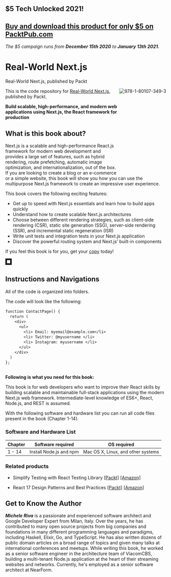 ## $5 Tech Unlocked 2021!

## [Buy and download this product for only $5 on PacktPub.com](https://www.packtpub.com/)

_The $5 campaign runs from **December 15th 2020** to **January 13th 2021.**_

# Real-World Next.js

Real-World Next.js, published by Packt

<a href="https://www.packtpub.com/product/real-world-next-js/9781801073493"><img src="https://static.packt-cdn.com/products/9781801073493/cover/smaller" alt="978-1-80107-349-3	" height="256px" align="right"></a>

This is the code repository for [Real-World Next.js](https://www.packtpub.com/product/real-world-next-js/9781801073493), published by Packt.

**Build scalable, high-performance, and modern web applications using Next.js, the React framework for production**

## What is this book about?

Next.js is a scalable and high-performance React.js framework for modern web development and provides a large set of features, such as hybrid rendering, route prefetching, automatic image optimization, and internationalization, out of the box. If you are looking to create a blog or an e-commerce or a simple website, this book will show you how you can use the multipurpose Next.js framework to create an impressive user experience.

This book covers the following exciting features: 
* Get up to speed with Next.js essentials and learn how to build apps quickly
* Understand how to create scalable Next.js architectures
* Choose between different rendering strategies, such as client-side rendering (CSR), static site generation (SSG), server-side rendering (SSR), and incremental static            regeneration (ISR)
* Write unit tests and integration tests in your Next.js application
* Discover the powerful routing system and Next.js’ built-in components

If you feel this book is for you, get your [copy](https://www.amazon.com/dp/180107349) today!

<a href="https://www.packtpub.com/?utm_source=github&utm_medium=banner&utm_campaign=GitHubBanner"><img src="https://raw.githubusercontent.com/PacktPublishing/GitHub/master/GitHub.png" alt="https://www.packtpub.com/" border="5" /></a>

## Instructions and Navigations
All of the code is organized into folders.

The code will look like the following:
```
function ContactPage() {
  return (
    <div>
      <ul>
        <li> Email: myemail@example.com</li>
        <li> Twitter: @myusername </li>
        <li> Instagram: myusername </li>
      </ul>
    </div>
  )
};


```
**Following is what you need for this book:**

This book is for web developers who want to improve their React skills by building scalable and maintainable full-stack applications using the modern Next.js web framework. Intermediate-level knowledge of ES6+, React, Node.js, and REST is assumed.

With the following software and hardware list you can run all code files present in the book (Chapter 1-14).

### Software and Hardware List

| Chapter  | Software required                                                                    | OS required                        |
| -------- | -------------------------------------------------------------------------------------| -----------------------------------|
|  1 - 14  | Install Node.js and npm                               				                        | Mac OS X, Linux, and other systems |

### Related products <Other books you may enjoy>
* Simplify Testing with React Testing Library  [[Packt]](https://www.packtpub.com/product/simplify-testing-with-react-testing-library/9781800564459) [[Amazon]](https://www.amazon.com/Simplify-Testing-React-Library-maintainable/dp/1800564457/ref=tmm_pap_swatch_0?_encoding=UTF8&qid=&sr=)

* React 17 Design Patterns and Best Practices [[Packt]](https://www.packtpub.com/product/react-17-design-patterns-and-best-practices-third-edition/9781800560444) [[Amazon]](https://www.amazon.com/React-Design-Patterns-Practices-industry-standard/dp/1800560443)

## Get to Know the Author
***Michele Riva*** is a passionate and experienced software architect and Google Developer Expert from Milan, Italy. Over the years, he has contributed to many open source projects from big companies and foundations in many different programming languages and paradigms, including Haskell, Elixir, Go, and TypeScript. He has also written dozens of public domain articles on a broad range of topics and given many talks at international conferences and meetups.
While writing this book, he worked as a senior software engineer in the architecture team of ViacomCBS, building a multi-tenant Node.js application at the heart of their streaming websites and networks.
Currently, he's employed as a senior software architect at NearForm.

